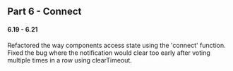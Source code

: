 ## Part 6 - Connect

#### 6.19 - 6.21

Refactored the way components access state using the 'connect' function. Fixed the bug where the notification would clear too early after voting multiple times in a row using clearTimeout.
